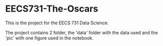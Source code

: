 # EECS731-The-Oscars
This is the project for the EECS 731 Data Science.

The project contains 2 folder, the 'data' folder with the data used and the 'pic' with one figure used in the notebook.
